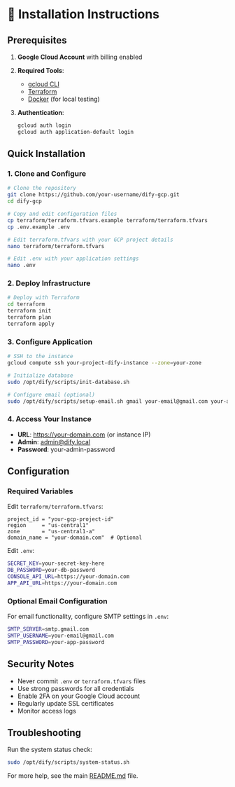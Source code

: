 # 🚀 Installation Instructions

## Prerequisites

1. **Google Cloud Account** with billing enabled
2. **Required Tools**: 
   - [gcloud CLI](https://cloud.google.com/sdk/docs/install)
   - [Terraform](https://www.terraform.io/downloads.html)
   - [Docker](https://docs.docker.com/get-docker/) (for local testing)

3. **Authentication**:
   ```bash
   gcloud auth login
   gcloud auth application-default login
   ```

## Quick Installation

### 1. Clone and Configure

```bash
# Clone the repository
git clone https://github.com/your-username/dify-gcp.git
cd dify-gcp

# Copy and edit configuration files
cp terraform/terraform.tfvars.example terraform/terraform.tfvars
cp .env.example .env

# Edit terraform.tfvars with your GCP project details
nano terraform/terraform.tfvars

# Edit .env with your application settings
nano .env
```

### 2. Deploy Infrastructure

```bash
# Deploy with Terraform
cd terraform
terraform init
terraform plan
terraform apply
```

### 3. Configure Application

```bash
# SSH to the instance
gcloud compute ssh your-project-dify-instance --zone=your-zone

# Initialize database
sudo /opt/dify/scripts/init-database.sh

# Configure email (optional)
sudo /opt/dify/scripts/setup-email.sh gmail your-email@gmail.com your-app-password
```

### 4. Access Your Instance

- **URL**: https://your-domain.com (or instance IP)
- **Admin**: admin@dify.local
- **Password**: your-admin-password

## Configuration

### Required Variables

Edit `terraform/terraform.tfvars`:
```hcl
project_id = "your-gcp-project-id"
region     = "us-central1"
zone       = "us-central1-a"
domain_name = "your-domain.com"  # Optional
```

Edit `.env`:
```bash
SECRET_KEY=your-secret-key-here
DB_PASSWORD=your-db-password
CONSOLE_API_URL=https://your-domain.com
APP_API_URL=https://your-domain.com
```

### Optional Email Configuration

For email functionality, configure SMTP settings in `.env`:
```bash
SMTP_SERVER=smtp.gmail.com
SMTP_USERNAME=your-email@gmail.com
SMTP_PASSWORD=your-app-password
```

## Security Notes

- Never commit `.env` or `terraform.tfvars` files
- Use strong passwords for all credentials
- Enable 2FA on your Google Cloud account
- Regularly update SSL certificates
- Monitor access logs

## Troubleshooting

Run the system status check:
```bash
sudo /opt/dify/scripts/system-status.sh
```

For more help, see the main [README.md](README.md) file.
